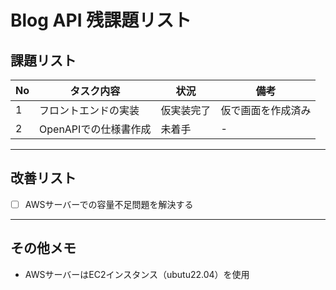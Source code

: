 # Blog API 残課題リスト

## 課題リスト
| No | タスク内容 | 状況 | 備考 |
|----|-------------|------|------|
| 1 | フロントエンドの実装 | 仮実装完了 | 仮で画面を作成済み |
| 2 | OpenAPIでの仕様書作成 | 未着手 | - |

---

## 改善リスト
- [ ] AWSサーバーでの容量不足問題を解決する

---

## その他メモ
- AWSサーバーはEC2インスタンス（ubutu22.04）を使用

